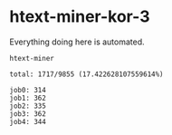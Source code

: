 # htext-miner-kor-3

Everything doing here is automated.

```
htext-miner

total: 1717/9855 (17.422628107559614%)

job0: 314
job1: 362
job2: 335
job3: 362
job4: 344
```